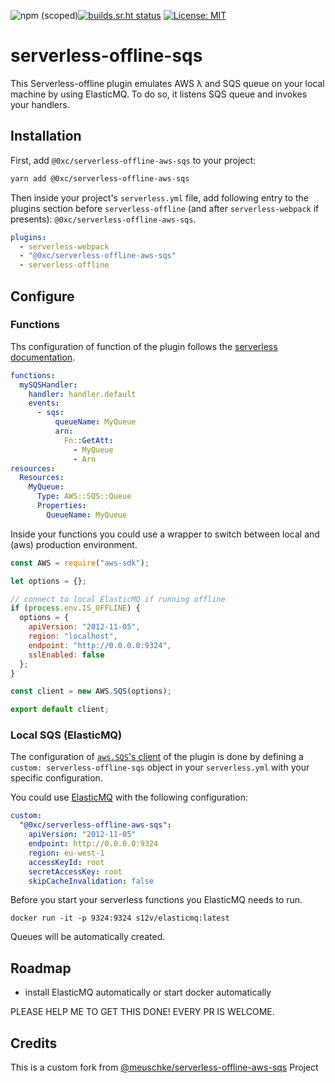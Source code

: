 ![npm (scoped)](https://img.shields.io/npm/v/@0xc/serverless-offline-aws-sqs)[![builds.sr.ht status](https://builds.sr.ht/~tcarrio/serverless-offline-aws-sqs/.build.yml.svg)](https://builds.sr.ht/~tcarrio/serverless-offline-aws-sqs/.build.yml?) [![License: MIT](https://img.shields.io/badge/License-MIT-yellow.svg)](https://opensource.org/licenses/MIT)

# serverless-offline-sqs

This Serverless-offline plugin emulates AWS λ and SQS queue on your local machine by using ElasticMQ. To do so, it listens SQS queue and invokes your handlers.

## Installation

First, add `@0xc/serverless-offline-aws-sqs` to your project:

```sh
yarn add @0xc/serverless-offline-aws-sqs
```

Then inside your project's `serverless.yml` file, add following entry to the plugins section before `serverless-offline` (and after `serverless-webpack` if presents): `@0xc/serverless-offline-aws-sqs`.

```yml
plugins:
  - serverless-webpack
  - "@0xc/serverless-offline-aws-sqs"
  - serverless-offline
```

## Configure

### Functions

Ths configuration of function of the plugin follows the [serverless documentation](https://serverless.com/framework/docs/providers/aws/events/sqs/).

```yml
functions:
  mySQSHandler:
    handler: handler.default
    events:
      - sqs:
          queueName: MyQueue
          arn:
            Fn::GetAtt:
              - MyQueue
              - Arn
resources:
  Resources:
    MyQueue:
      Type: AWS::SQS::Queue
      Properties:
        QueueName: MyQueue
```

Inside your functions you could use a wrapper to switch between local and (aws) production environment.

```js
const AWS = require("aws-sdk");

let options = {};

// connect to local ElasticMQ if running offline
if (process.env.IS_OFFLINE) {
  options = {
    apiVersion: "2012-11-05",
    region: "localhost",
    endpoint: "http://0.0.0.0:9324",
    sslEnabled: false
  };
}

const client = new AWS.SQS(options);

export default client;
```

### Local SQS (ElasticMQ)

The configuration of [`aws.SQS`'s client](https://docs.aws.amazon.com/AWSJavaScriptSDK/latest/AWS/SQS.html#constructor-property) of the plugin is done by defining a `custom: serverless-offline-sqs` object in your `serverless.yml` with your specific configuration.

You could use [ElasticMQ](https://github.com/adamw/elasticmq) with the following configuration:

```yml
custom:
  "@0xc/serverless-offline-aws-sqs":
    apiVersion: "2012-11-05"
    endpoint: http://0.0.0.0:9324
    region: eu-west-1
    accessKeyId: root
    secretAccessKey: root
    skipCacheInvalidation: false
```

Before you start your serverless functions you ElasticMQ needs to run.

```
docker run -it -p 9324:9324 s12v/elasticmq:latest

```

Queues will be automatically created.

## Roadmap

- install ElasticMQ automatically or start docker automatically

PLEASE HELP ME TO GET THIS DONE! EVERY PR IS WELCOME.

## Credits

This is a custom fork from [@meuschke/serverless-offline-aws-sqs](https://github.com/CoorpAcademy/serverless-plugins) Project
